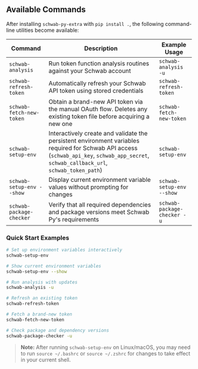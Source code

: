 ## Available Commands

After installing `schwab-py-extra` with `pip install .`, the following command-line utilities become available:

| Command | Description | Example Usage |
|---------|-------------|---------------|
| `schwab-analysis` | Run token function analysis routines against your Schwab account | `schwab-analysis -u` |
| `schwab-refresh-token` | Automatically refresh your Schwab API token using stored credentials | `schwab-refresh-token` |
| `schwab-fetch-new-token` | Obtain a brand-new API token via the manual OAuth flow. Deletes any existing token file before acquiring a new one | `schwab-fetch-new-token` |
| `schwab-setup-env` | Interactively create and validate the persistent environment variables required for Schwab API access (`schwab_api_key`, `schwab_app_secret`, `schwab_callback_url`, `schwab_token_path`) | `schwab-setup-env` |
| `schwab-setup-env --show` | Display current environment variable values without prompting for changes | `schwab-setup-env --show` |
| `schwab-package-checker` | Verify that all required dependencies and package versions meet Schwab Py's requirements | `schwab-package-checker -u` |

### Quick Start Examples

```bash
# Set up environment variables interactively
schwab-setup-env

# Show current environment variables
schwab-setup-env --show

# Run analysis with updates
schwab-analysis -u

# Refresh an existing token
schwab-refresh-token

# Fetch a brand-new token
schwab-fetch-new-token

# Check package and dependency versions
schwab-package-checker -u
```

> **Note:** After running `schwab-setup-env` on Linux/macOS, you may need to run `source ~/.bashrc` or `source ~/.zshrc` for changes to take effect in your current shell.